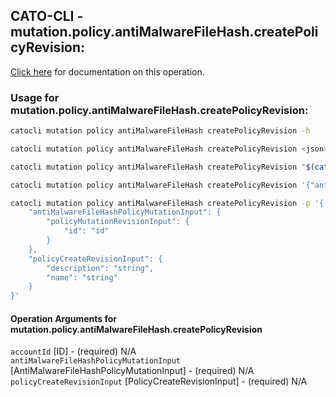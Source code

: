 
## CATO-CLI - mutation.policy.antiMalwareFileHash.createPolicyRevision:
[Click here](https://api.catonetworks.com/documentation/#mutation-mutation.policy.antiMalwareFileHash.createPolicyRevision) for documentation on this operation.

### Usage for mutation.policy.antiMalwareFileHash.createPolicyRevision:

```bash
catocli mutation policy antiMalwareFileHash createPolicyRevision -h

catocli mutation policy antiMalwareFileHash createPolicyRevision <json>

catocli mutation policy antiMalwareFileHash createPolicyRevision "$(cat < mutation.policy.antiMalwareFileHash.createPolicyRevision.json)"

catocli mutation policy antiMalwareFileHash createPolicyRevision '{"antiMalwareFileHashPolicyMutationInput":{"policyMutationRevisionInput":{"id":"id"}},"policyCreateRevisionInput":{"description":"string","name":"string"}}'

catocli mutation policy antiMalwareFileHash createPolicyRevision -p '{
    "antiMalwareFileHashPolicyMutationInput": {
        "policyMutationRevisionInput": {
            "id": "id"
        }
    },
    "policyCreateRevisionInput": {
        "description": "string",
        "name": "string"
    }
}'
```

#### Operation Arguments for mutation.policy.antiMalwareFileHash.createPolicyRevision ####

`accountId` [ID] - (required) N/A    
`antiMalwareFileHashPolicyMutationInput` [AntiMalwareFileHashPolicyMutationInput] - (required) N/A    
`policyCreateRevisionInput` [PolicyCreateRevisionInput] - (required) N/A    

